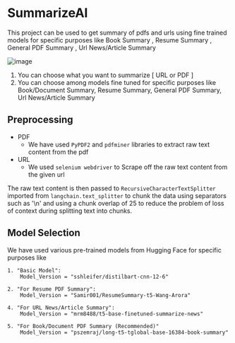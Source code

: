 # SummarizeAI
This project can be used to get summary of pdfs and urls using fine trained models for specific purposes like Book Summary , Resume Summary , General PDF Summary , Url News/Article Summary

![image](https://github.com/skillingshark/SummarizeAI/assets/117962699/55311c75-8268-4069-b886-a2b4a47eb814)

1. You can choose what you want to summarize [ URL or PDF ] 
2. You can choose among models fine tuned for specific purposes like Book/Document Summary, Resume Summary, General PDF Summary, Url News/Article Summary

## Preprocessing
- PDF
   - We have used ```PyPDF2``` and ```pdfminer``` libraries to extract raw text content from the pdf
- URL
   - We used ```selenium webdriver``` to Scrape off the raw text content from the given url
 
The raw text content is then passed to ```RecursiveCharacterTextSplitter``` imported from ```langchain.text_splitter``` to chunk the data using separators such as '\n' and using a chunk overlap of 25 to reduce the problem of loss of context during splitting text into chunks.

## Model Selection
We have used various pre-trained models from Hugging Face for specific purposes like
```
1. "Basic Model":
    Model_Version = "sshleifer/distilbart-cnn-12-6"
```
```
2. "For Resume PDF Summary":
    Model_Version = "Samir001/ResumeSummary-t5-Wang-Arora"
```
```
4. "For URL News/Article Summary":
    Model_Version = "mrm8488/t5-base-finetuned-summarize-news"
```
```
5. "For Book/Document PDF Summary (Recommended)"
    Model_Version = "pszemraj/long-t5-tglobal-base-16384-book-summary"
```

